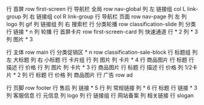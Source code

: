 行 首屏 row first-screen
    行 导航栏 全局 row nav-global
        列 左 链接组 col L link-group
        列 右 链接组 col R link-group
    行 导航栏 页面 row nav-page
        列 左
            列 logo
            列 gif
            列 链接组
        列 右 搜索栏
    行 分类轮播 row classification-slide
        列 分类
            行 链接 * n
        列 轮播
    行 首屏卡片 row first-screen-card
        列 快速通道
            行 * 2
                列 * 3
        列 图片 * 3

行 主体 row main
    行 分类促销区 * n row classification-sale-block
        行 标题组
            列 左 大标题
            列 右 小标题
        行 卡片组
            行
                列 图片
                列 卡片 * 4
                    行 商品图片
                    行 标题
                    行 描述
                    行 价格
            行
                列 图片
                列 卡片 * 3
                    行 商品图片
                    行 标题
                    行 描述
                    行 价格
                列 1/2卡片 * 2
                    列 
                        行 标题
                        行 价格
                    列 商品图片
    行 广告 row ad

行 页脚 row footer
    行 售后
        列 链接 * 5
    行 
        列 常规链接
            列 * 6
                行 标题
                行 链接 * 3
        列 客服信息
    行 元信息
        列 logo
        列 
            行 链接组
            行 网站备案
        列 相关链接
    行 slogan